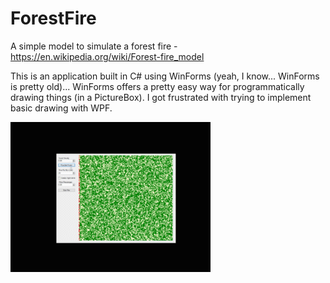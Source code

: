 # ForestFire

A simple model to simulate a forest fire - https://en.wikipedia.org/wiki/Forest-fire_model

This is an application built in C# using WinForms (yeah, I know... WinForms is pretty old)... WinForms offers a pretty easy way for programmatically drawing things (in a PictureBox). I got frustrated with trying to implement basic drawing with WPF.


![Demo](demo.gif)
